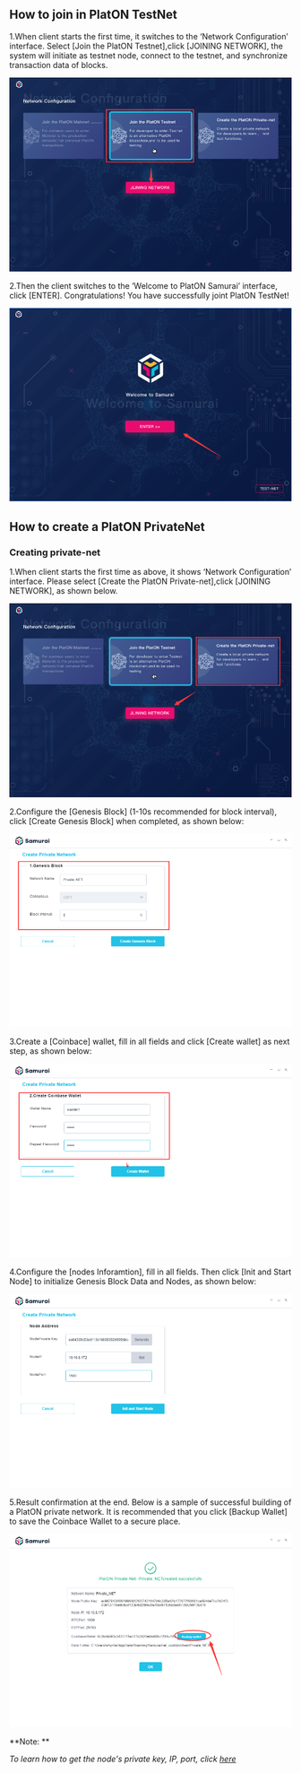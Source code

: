 
## How to join in PlatON TestNet

1.When client starts the first time, it switches to the ‘Network Configuration’ interface. Select [Join the PlatON Testnet],click [JOINING NETWORK], the system will initiate as testnet node, connect to the testnet, and synchronize transaction data of blocks.

![Image text](image/Testnet.png)

2.Then the client switches to the ’Welcome to PlatON Samurai’ interface, click [ENTER]. Congratulations! You have successfully joint PlatON TestNet!

![Image text](image/Welcome_to_Samurai.png)


## How to create a PlatON PrivateNet

### Creating private-net

1.When client starts the first time as above, it shows ‘Network Configuration’ interface. Please select [Create the PlatON Private-net],click [JOINING NETWORK],  as shown below.

![Image text](image/private-net.png)

2.Configure the [Genesis Block] (1-10s recommended for block interval), click [Create Genesis Block] when completed, as shown below:

![Image text](image/Genesis_Block.png)

3.Create a [Coinbace] wallet, fill in all fields and click [Create wallet] as next step, as shown below:

![Image text](image/Wallet_creation.png)

4.Configure the [nodes Inforamtion], fill in all fields. Then click [Init and Start Node] to initialize Genesis Block Data and Nodes, as shown below:

![Image text](image/Set_nodes.png)

5.Result confirmation at the end. Below is a sample of successful building of a PlatON private network. It is recommended that you click [Backup Wallet] to save the Coinbace Wallet to a secure place.

![Image text](image/Private-net_success.png)

**Note: **

*To learn how to get the node's private key, IP, port, click [here](en-us/basics/[English]-Private-Networks)*





